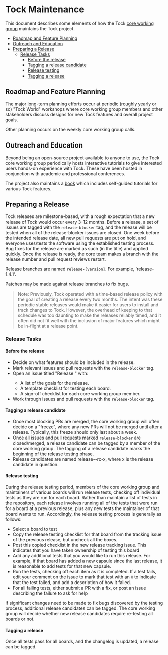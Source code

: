 # Tock Maintenance

This document describes some elements of how the Tock [core working
group](../wg/core/README.md) maintains the Tock project.

<!-- npm i -g markdown-toc; markdown-toc -i Maintenance.md -->

<!-- toc -->

- [Roadmap and Feature Planning](#roadmap-and-feature-planning)
- [Outreach and Education](#outreach-and-education)
- [Preparing a Release](#preparing-a-release)
  * [Release Tasks](#release-tasks)
    + [Before the release](#before-the-release)
    + [Tagging a release candidate](#tagging-a-release-candidate)
    + [Release testing](#release-testing)
    + [Tagging a release](#tagging-a-release)

<!-- tocstop -->

## Roadmap and Feature Planning

The major long-term planning efforts occur at periodic (roughly yearly or so)
"Tock World" workshops where core working group members and other stakeholders
discuss designs for new Tock features and overall project goals.

Other planning occurs on the weekly core working group calls.

## Outreach and Education

Beyond being an open-source project available to anyone to use, the Tock core
working group periodically hosts interactive tutorials to give interested users
hands-on experience with Tock. These have been hosted in conjunction with
academic and professional conferences.

The project also maintains a [book](https://book.tockos.org) which includes
self-guided tutorials for various Tock features.

## Preparing a Release

Tock releases are milestone-based, with a rough expectation that a new release
of Tock would occur every 3-12 months. Before a release, a set of issues are
tagged with the `release-blocker` tag, and the release will be tested when all
of the release-blocker issues are closed. One week before the intended release
date, all new pull requests are put on hold, and everyone uses/tests the
software using the established testing process. Bug fixes for the release are
marked as such (in the title) and applied quickly. Once the release is ready,
the core team makes a branch with the release number and pull request reviews
restart.

Release branches are named `release-[version]`. For example, 'release-1.4.1'.

Patches may be made against release branches to fix bugs.

> Note: Previously, Tock operated with a time-based release policy with the goal
of creating a release every two months. The intent was these periodic stable
releases would make it easier for users to install and track changes to Tock.
However, the overhead of keeping to that schedule was too daunting to make the
releases reliably timed, and it often did not fit well with the inclusion of
major features which might be in-flight at a release point.

### Release Tasks

#### Before the release

- Decide on what features should be included in the release.
- Mark relevant issues and pull requests with the `release-blocker` tag.
- Open an issue titled "Release <version>" with:
	- A list of the goals for the release.
	- A template checklist for testing each board.
	- A sign-off checklist for each core working group member.
- Work through issues and pull requests with the `release-blocker` tag.

#### Tagging a release candidate

- Once most blocking PRs are merged, the core working group will often decide on
  a "freeze", where any new PRs will not be merged until after a release.
  Typically, this freeze should only last about a week.
- Once all issues and pull requests marked `release-blocker` are closed/merged,
  a release candidate can be tagged by a member of the core working group. The
  tagging of a release candidate marks the beginning of the release testing
  phase.
- Release candidates are named release-<version>-rc-x, where x is the release
  candidate in question.

#### Release testing

During the release testing period, members of the core working group and
maintainers of various boards will run release tests, checking off individual
tests as they are run for each board. Rather than maintain a list of tests in
the repository, each release involves running all of the tests that were run for
a board at a previous release, plus any new tests the maintainer of that board
wants to run. Accordingly, the release testing process is generally as follows:
- Select a board to test
- Copy the release testing checklist for that board from the tracking issue of
  the previous release, but uncheck all the boxes.
- Post this copied checklist in the new release tracking issue. This indicates
  that you have taken ownership of testing this board
- Add any additional tests that you would like to run this release. For example,
  if that board has added a new capsule since the last release, it is reasonable
  to add tests for that new capsule.
- Run the tests, checking off each item as it is completed. If a test fails,
  edit your comment on the issue to mark that test with an `X` to indicate that
  the test failed, and add a description of how it failed.
- For all failing tests, either submit a PR with a fix, or post an issue
  describing the failure to ask for help

If significant changes need to be made to fix bugs discovered by the testing
process, additional release candidates can be tagged. The core working group
will decide whether new release candidates require re-testing all boards or not.

#### Tagging a release

Once all tests pass for all boards, and the changelog is updated, a release can
be tagged.
